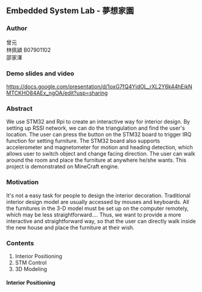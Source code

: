 ## Embedded System Lab - 夢想家園

### Author
曾元 <br>
林佩潁 B07901102 <br>
邵家澤 <br>

### Demo slides and video
https://docs.google.com/presentation/d/1oxG7fQ4YjdOL_rXL2Y6k44hEikNMTCKHO84AEx_ngOA/edit?usp=sharing

### Abstract
We use STM32 and Rpi to create an interactive way for interior design. By setting up RSSI network, we 
can do the triangulation and find the user's location. The user can press the button on the STM32 board 
to trigger IRQ function for setting furniture. The STM32 board also supports accelerometer and magnetometer 
for motion and heading detection, which allows user to switch object and change facing direction. The user 
can walk around the room and place the furniture at anywhere he/she wants. This project is demonstrated on 
MineCraft engine.

### Motivation
It's not a easy task for people to design the interior decoration. Traditional interior design model are 
usually accessed by mouses and keyboards. All the furnitures in the 3-D model must be set up on the computer 
remotely, which may be less straightforward.... Thus, we want to provide a more interactive and straightforward 
way, so that the user can directly walk inside the new house and place the furniture at their wish. 

### Contents
1.	Interior Positioning
2.	STM Control
3.	3D Modeling

#### Interior Positioning 



